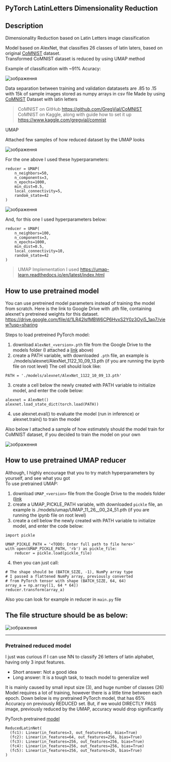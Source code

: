 ## PyTorch LatinLetters Dimensionality Reduction
Description
---
Dimensionality Reduction based on Latin Letters image classification

Model based on AlexNet, that classifies 26 classes of latin laters, based on original [CoMNIST](https://github.com/GregVial/CoMNIST) dataset.\
Transformed CoMNIST dataset is reduced by using UMAP method

Example of classification with ~91% Acuracy:

![зображення](https://user-images.githubusercontent.com/37474734/142851107-cbaac9d4-1570-48a7-9c78-e64857129e5b.png)


Data separation between training and validation datatasets are .85 to .15 with 15k of sample images stored as numpy arrays in csv file
Made by using [CoMNIST](https://github.com/GregVial/CoMNIST) Dataset with latin letters

> CoMNIST on GitHub https://github.com/GregVial/CoMNIST \
> CoMNIST on Kaggle, along with guide how to set it up
> https://www.kaggle.com/gregvial/comnist

UMAP 

Attached few samples of how reduced dataset by the UMAP looks

![зображення](https://user-images.githubusercontent.com/37474734/143690501-74cc49d8-4cf9-4bce-8148-6db17f9d15b2.png)

For the one above I used these hyperparameters:
```
reducer = UMAP(
    n_neighbors=50,
    n_components=3,
    n_epochs=1000,
    min_dist=0.5,
    local_connectivity=5,
    random_state=42
)
```

![зображення](https://user-images.githubusercontent.com/37474734/143688821-acaf79c0-d29e-43c7-ac28-f34ff3504010.png)

And, for this one I used hyperparameters below:
```
reducer = UMAP(
    n_neighbors=100,
    n_components=3,
    n_epochs=1000,
    min_dist=0.5,
    local_connectivity=10,
    random_state=42
)
```




> UMAP Implementation I used https://umap-learn.readthedocs.io/en/latest/index.html

## How to use pretrained model
You can use pretreined model parameters instead of training the model from scratch.
Here is the link to Google Drive with .pth file, containing alexnet's pretreined weights for this dataset.
https://drive.google.com/file/d/1LR42lsfMBW6CP6HvxS2Y0z3Oyi5_1ap7/view?usp=sharing

Steps to load pretreined PyTorch model:
1. download `AlexNet_<version>.pth` file from the Google Drive to the models folder (I attached a [link](https://drive.google.com/file/d/1LR42lsfMBW6CP6HvxS2Y0z3Oyi5_1ap7/view?usp=sharing) above)
2. create a PATH variable, with downloaded `.pth` file, an example is ./models/alexnet/AlexNet_1122_10_09_13.pth (if you are running the ipynb file on root level)
The cell should look like:
```
PATH = './models/alexnet/AlexNet_1122_10_09_13.pth'
```
3. create a cell below the newly created with PATH variable to initialize model, and enter the code below:
    
```
alexnet = AlexNet()
alexnet.load_state_dict(torch.load(PATH))
```

4. use alexnet.eval() to evaluate the model (run in inference) or alexnet.train() to train the model

Also below I attached a sample of how estimately should the model train for CoMNIST dataset, if you decided to train the model on your own

![зображення](https://user-images.githubusercontent.com/37474734/142851130-ef97eede-599a-435e-9420-a9e7ed0e7bf0.png)



## How to use pretrained UMAP reducer
Although, I highly encourage that you to try match hyperparameters by yourself, and see what you got\
To use pretrained UMAP:
1. download `UMAP_<version>` file from the Google Drive to the models folder ([link](https://drive.google.com/file/d/12816s5bCtf41LIpSeYv46uuMMQ3dItnw/view?usp=sharing)
2. create a UMAP_PICKLE_PATH variable, with downloaded `pickle` file, an example is ./models/umap/UMAP_11_26__00_24_51.pth (if you are running the ipynb file on root level)
3. create a cell below the newly created with PATH variable to initialize model, and enter the code below:
```
import pickle

UMAP_PICKLE_PATH = '<TODO: Enter full path to file here>'
with open(UMAP_PICKLE_PATH, 'rb') as pickle_file:
    reducer = pickle.load(pickle_file)
```
4. then you can just call:
```
# The shape should be (BATCH_SIZE, -1), NumPy array type
# I passed a flattened NumPy array, previously converted 
# from PyTorch tensor with shape (BATCH_SIZE, 64, 64)
array_a = np.array([1, 64 * 64])
reducer.transform(array_a)
```
Also you can look for example in reducer in `main.py` file

## The file structure should be as below:
![зображення](https://user-images.githubusercontent.com/37474734/143688108-7acb8789-53ad-4bef-b96e-1a8451fa488f.png)

---

### Pretrained reduced model
I just was curious if I can use NN to classify 26 letters of latin alphabet, having only 3 input features.

- Short answer: Not a good idea
- Long answer: It is a tough task, to teach model to generalize well

It is mainly caused by small input size (3), and huge number of classes (26) \
Model requires a lot of training, however there is a little time between each epoch.
Down below is my pretrained PyTorch model, that has 65% Accuracy on previously REDUCED set. But, if we would DIRECTLY PASS image, previously reduced by the UMAP, accuracy would drop significantly

PyTorch pretrained [model](https://drive.google.com/file/d/1q9pvlbPiP5MZ-5N2YGMIWCsGeYneqLiu/view?usp=sharing)

```
ReducedLatinNet(
  (fc1): Linear(in_features=3, out_features=64, bias=True)
  (fc2): Linear(in_features=64, out_features=256, bias=True)
  (fc3): Linear(in_features=256, out_features=256, bias=True)
  (fc4): Linear(in_features=256, out_features=256, bias=True)
  (fc5): Linear(in_features=256, out_features=26, bias=True)
)
```
